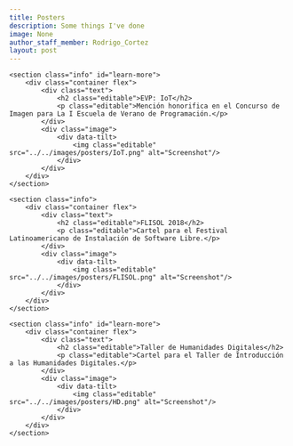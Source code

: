 ```yaml
---
title: Posters
description: Some things I've done
image: None
author_staff_member: Rodrigo_Cortez
layout: post
---
```


<body> 
<!-- <section class="hero" style="background-image: url({% include relative-src.html src=page.image %})"> -->

<div class="content">

	<section class="info" id="learn-more">
		<div class="container flex">
			<div class="text">
				<h2 class="editable">EVP: IoT</h2>
				<p class="editable">Mención honorifica en el Concurso de Imagen para La I Escuela de Verano de Programación.</p>
			</div>
			<div class="image">
				<div data-tilt>
					<img class="editable" src="../../images/posters/IoT.png" alt="Screenshot"/>
				</div>
			</div>
		</div>
	</section>

	<section class="info">
		<div class="container flex">
			<div class="text">
				<h2 class="editable">FLISOL 2018</h2>
				<p class="editable">Cartel para el Festival Latinoamericano de Instalación de Software Libre.</p>
			</div>
			<div class="image">
				<div data-tilt>
					<img class="editable" src="../../images/posters/FLISOL.png" alt="Screenshot"/>
				</div>
			</div>
		</div>
	</section>

	<section class="info" id="learn-more">
		<div class="container flex">
			<div class="text">
				<h2 class="editable">Taller de Humanidades Digitales</h2>
				<p class="editable">Cartel para el Taller de Introducción a las Humanidades Digitales.</p>
			</div>
			<div class="image">
				<div data-tilt>
					<img class="editable" src="../../images/posters/HD.png" alt="Screenshot"/>
				</div>
			</div>
		</div>
	</section>
</div>

</body>